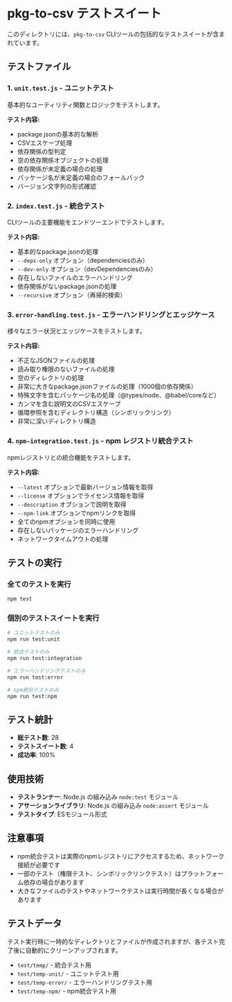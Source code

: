 # pkg-to-csv テストスイート

このディレクトリには、`pkg-to-csv` CLIツールの包括的なテストスイートが含まれています。

## テストファイル

### 1. `unit.test.js` - ユニットテスト
基本的なユーティリティ関数とロジックをテストします。

**テスト内容:**
- package.jsonの基本的な解析
- CSVエスケープ処理
- 依存関係の型判定
- 空の依存関係オブジェクトの処理
- 依存関係が未定義の場合の処理
- パッケージ名が未定義の場合のフォールバック
- バージョン文字列の形式確認

### 2. `index.test.js` - 統合テスト
CLIツールの主要機能をエンドツーエンドでテストします。

**テスト内容:**
- 基本的なpackage.jsonの処理
- `--deps-only` オプション（dependenciesのみ）
- `--dev-only` オプション（devDependenciesのみ）
- 存在しないファイルのエラーハンドリング
- 依存関係がないpackage.jsonの処理
- `--recursive` オプション（再帰的検索）

### 3. `error-handling.test.js` - エラーハンドリングとエッジケース
様々なエラー状況とエッジケースをテストします。

**テスト内容:**
- 不正なJSONファイルの処理
- 読み取り権限のないファイルの処理
- 空のディレクトリの処理
- 非常に大きなpackage.jsonファイルの処理（1000個の依存関係）
- 特殊文字を含むパッケージ名の処理（@types/node、@babel/coreなど）
- カンマを含む説明文のCSVエスケープ
- 循環参照を含むディレクトリ構造（シンボリックリンク）
- 非常に深いディレクトリ構造

### 4. `npm-integration.test.js` - npm レジストリ統合テスト
npmレジストリとの統合機能をテストします。

**テスト内容:**
- `--latest` オプションで最新バージョン情報を取得
- `--license` オプションでライセンス情報を取得
- `--description` オプションで説明を取得
- `--npm-link` オプションでnpmリンクを取得
- 全てのnpmオプションを同時に使用
- 存在しないパッケージのエラーハンドリング
- ネットワークタイムアウトの処理

## テストの実行

### 全てのテストを実行
```bash
npm test
```

### 個別のテストスイートを実行
```bash
# ユニットテストのみ
npm run test:unit

# 統合テストのみ
npm run test:integration

# エラーハンドリングテストのみ
npm run test:error

# npm統合テストのみ
npm run test:npm
```

## テスト統計

- **総テスト数**: 28
- **テストスイート数**: 4
- **成功率**: 100%

## 使用技術

- **テストランナー**: Node.js の組み込み `node:test` モジュール
- **アサーションライブラリ**: Node.js の組み込み `node:assert` モジュール
- **テストタイプ**: ESモジュール形式

## 注意事項

- npm統合テストは実際のnpmレジストリにアクセスするため、ネットワーク接続が必要です
- 一部のテスト（権限テスト、シンボリックリンクテスト）はプラットフォーム依存の場合があります
- 大きなファイルのテストやネットワークテストは実行時間が長くなる場合があります

## テストデータ

テスト実行時に一時的なディレクトリとファイルが作成されますが、各テスト完了後に自動的にクリーンアップされます。

- `test/temp/` - 統合テスト用
- `test/temp-unit/` - ユニットテスト用
- `test/temp-error/` - エラーハンドリングテスト用
- `test/temp-npm/` - npm統合テスト用